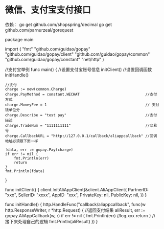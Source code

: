 # 微信、支付宝支付接口

依赖：
go get github.com/shopspring/decimal
go get github.com/parnurzeal/gorequest

package main

import (
	"fmt"
	"github.com/guidao/gopay"
	"github.com/guidao/gopay/client"
	"github.com/guidao/gopay/common"
	"github.com/guidao/gopay/constant"
	"net/http"
)

//支付宝举例
func main() {
	//设置支付宝账号信息
	initClient()
	//设置回调函数
	initHandle()

	//支付
	charge := new(common.Charge)
	charge.PayMethod = constant.WECHAT                              //支付方式
	charge.MoneyFee = 1                                             // 支付钱单位分
	charge.Describe = "test pay"                                    //支付描述
	charge.TradeNum = "1111111111"                                  //交易号
	charge.CallbackURL = "http://127.0.0.1/callback/aliappcallback" //回调地址必须跟下面一样

	fdata, err := gopay.Pay(charge)
	if err != nil {
		fmt.Println(err)
		return
	}
	fmt.Println(fdata)
}

func initClient() {
	client.InitAliAppClient(&client.AliAppClient{
		PartnerID:  "xxx",
		SellerID:   "xxxx",
		AppID:      "xxx",
		PrivateKey: nil,
		PublicKey:  nil,
	})
}

func initHandle() {
	http.HandleFunc("callback/aliappcallback", func(w http.ResponseWriter, r *http.Request) {
		//返回支付结果
		aliResult, err := gopay.AliAppCallback(w, r)
		if err != nil {
			fmt.Println(err)
			//log.xxx
			return
		}
		//接下来处理自己的逻辑
		fmt.Println(aliResult)
	})
}
